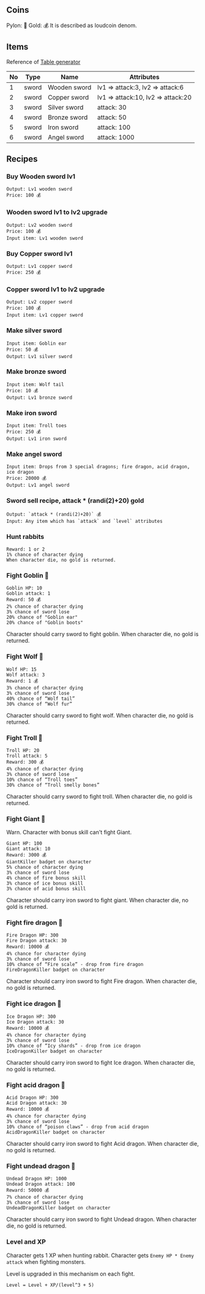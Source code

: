 
## Coins

Pylon: 🔷
Gold: 💰
It is described as loudcoin denom.

## Items

Reference of [Table generator](https://www.tablesgenerator.com/markdown_tables)

| No | Type  | Name         | Attributes                         |
|----|-------|--------------|------------------------------------|
| 1  | sword | Wooden sword | lv1 => attack:3, lv2 => attack:6   |
| 2  | sword | Copper sword | lv1 => attack:10, lv2 => attack:20 |
| 3  | sword | Silver sword | attack: 30                         |
| 4  | sword | Bronze sword | attack: 50                         |
| 5  | sword | Iron sword   | attack: 100                        |
| 6  | sword | Angel sword  | attack: 1000                       |

## Recipes

### Buy Wooden sword lv1
```
Output: Lv1 wooden sword
Price: 100 💰
```

### Wooden sword lv1 to lv2 upgrade
```
Output: Lv2 wooden sword
Price: 100 💰
Input item: Lv1 wooden sword
```

### Buy Copper sword lv1
```
Output: Lv1 copper sword
Price: 250 💰
```
### Copper sword lv1 to lv2 upgrade
```
Output: Lv2 copper sword
Price: 100 💰
Input item: Lv1 copper sword
```

### Make silver sword
```
Input item: Goblin ear
Price: 50 💰
Output: Lv1 silver sword
```

### Make bronze sword

```
Input item: Wolf tail
Price: 10 💰
Output: Lv1 bronze sword
```

### Make iron sword

```
Input item: Troll toes
Price: 250 💰
Output: Lv1 iron sword
```

### Make angel sword
```
Input item: Drops from 3 special dragons; fire dragon, acid dragon, ice dragon
Price: 20000 💰
Output: Lv1 angel sword
```

### Sword sell recipe, attack * (randi(2)+20) gold
```
Output: `attack * (randi(2)+20)` 💰
Input: Any item which has `attack` and `level` attributes
```

### Hunt rabbits
```
Reward: 1 or 2
1% chance of character dying
When character die, no gold is returned.
```

### Fight Goblin 👺

```
Goblin HP: 10
Goblin attack: 1
Reward: 50 💰
2% chance of character dying
3% chance of sword lose
20% chance of "Goblin ear"
20% chance of "Goblin boots"
```

Character should carry sword to fight goblin.
When character die, no gold is returned.

### Fight Wolf 🐺

```
Wolf HP: 15
Wolf attack: 3
Reward: 1 💰
3% chance of character dying
3% chance of sword lose
40% chance of “Wolf tail”
30% chance of “Wolf fur”
```
Character should carry sword to fight wolf.
When character die, no gold is returned.

### Fight Troll 👻

```
Troll HP: 20
Troll attack: 5
Reward: 300 💰
4% chance of character dying
3% chance of sword lose
10% chance of “Troll toes”
30% chance of “Troll smelly bones”
```

Character should carry sword to fight troll.
When character die, no gold is returned.

### Fight Giant 🗿

Warn. Character with bonus skill can't fight Giant.

```
Giant HP: 100
Giant attack: 10
Reward: 3000 💰
GiantKiller badget on character
5% chance of character dying
3% chance of sword lose
4% chance of fire bonus skill
3% chance of ice bonus skill
3% chance of acid bonus skill
```

Character should carry iron sword to fight giant.
When character die, no gold is returned.

### Fight fire dragon 🦐

```
Fire Dragon HP: 300
Fire Dragon attack: 30
Reward: 10000 💰
4% chance for character dying
3% chance of sword lose
10% chance of “Fire scale” - drop from fire dragon
FireDragonKiller badget on character
```

Character should carry iron sword to fight Fire dragon.
When character die, no gold is returned.

### Fight ice dragon 🦈

```
Ice Dragon HP: 300
Ice Dragon attack: 30
Reward: 10000 💰
4% chance for character dying
3% chance of sword lose
10% chance of “Icy shards” - drop from ice dragon
IceDragonKiller badget on character
```

Character should carry iron sword to fight Ice dragon.
When character die, no gold is returned.

### Fight acid dragon 🐊

```
Acid Dragon HP: 300
Acid Dragon attack: 30
Reward: 10000 💰
4% chance for character dying
3% chance of sword lose
10% chance of “poison claws” - drop from acid dragon
AcidDragonKiller badget on character
```

Character should carry iron sword to fight Acid dragon.
When character die, no gold is returned.

### Fight undead dragon 🐉

```
Undead Dragon HP: 1000
Undead Dragon attack: 100
Reward: 50000 💰
7% chance of character dying
3% chance of sword lose
UndeadDragonKiller badget on character
```

Character should carry iron sword to fight Undead dragon.
When character die, no gold is returned.

### Level and XP

Character gets 1 XP when hunting rabbit.
Character gets `Enemy HP * Enemy attack` when fighting monsters.

Level is upgraded in this mechanism on each fight.
```
Level = Level + XP/(level^3 + 5)
```
